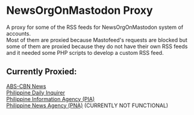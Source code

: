 # NewsOrgOnMastodon Proxy
A proxy for some of the RSS feeds for NewsOrgOnMastodon system of accounts.
<br>
Most of them are proxied because Mastofeed's requests are blocked but some of them are proxied because they do not have their own RSS feeds and it needed some PHP scripts to develop a custom RSS feed.

## Currently Proxied:
<a rel="me" href="https://mastodon.social/@rssabscbnnews">ABS-CBN News</a><br>
<a rel="me" href="https://mastodon.social/@rssphilippinedailyinquirer">Philippine Daily Inquirer</a><br>
<a rel="me" href="https://mastodon.social/@rssphpinfoagency">Philippine Information Agency (PIA)</a><br>
<a rel="me" href="https://mastodon.social/@rssphilippinenewsagency">Philippine News Agency (PNA)</a> (CURRENTLY NOT FUNCTIONAL)

